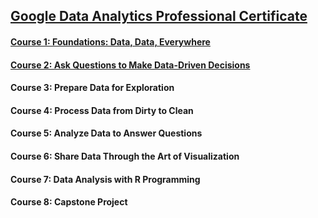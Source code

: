 ## [Google Data Analytics Professional Certificate](https://www.coursera.org/professional-certificates/google-data-analytics?#courses) 
#### [Course 1: Foundations: Data, Data, Everywhere](https://www.coursera.org/learn/foundations-data)
#### [Course 2: Ask Questions to Make Data-Driven Decisions](https://www.coursera.org/learn/ask-questions-make-decisions?specialization=google-data-analytics)
#### Course 3: Prepare Data for Exploration
#### Course 4: Process Data from Dirty to Clean
#### Course 5: Analyze Data to Answer Questions
#### Course 6: Share Data Through the Art of Visualization
#### Course 7: Data Analysis with R Programming
#### Course 8: Capstone Project 
